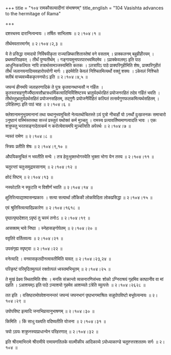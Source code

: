 +++
title = "१०४ रामकौसल्यादीनां संभाषणम्"
title_english = "104 Vasishta advances to the hermitage of Rama"

+++


दशरथस्य दारानित्यन्वयः । तर्षितः साभिलाषः  ॥  २।१०४।१  ॥   

  

तीर्थमवतारमार्गम्  ॥  २।१०४।२,३  ॥   

  

ये ते प्रसिद्धा रामादयो निर्विषयीकृता राज्यान्निष्काशितास्तेषां वने
वसताम् । प्राक्कलनम् बहुव्रीहीरयम् । प्रथमपरिग्रहवत् । तीर्थं
पुण्यतीर्थम् । गङ्गायमुनापरपारभवमिदमेव । ऽप्राक्केवलम्ऽ इति पाठ
आधुनिककल्पितः नापि तत्रार्थसामञ्जस्यमिति कतकः । ऽतत्रापिऽ पाठे
प्राक्परिगृहीमिति शेषः, प्राक्परिगृहीतं तीर्थं जलानयनादिव्यवहारोपयोगी
मार्गः । इदमेवेति केवलं निश्चितमित्यर्थो वक्तुं शक्यः । ऽकेवलं निश्चिते
क्लीबं वाच्यवच्चैककृत्स्नयोःऽ इति  ॥  २।१०४।४,५  ॥   

  

जघन्यं हीनमपि जलाहरणादिकं ते पुत्रः कृतवानथाप्यसौ न गर्हितः ।
कुतस्तत्राहगुणैर्ज्यैष्ठत्वसौभ्रात्रधार्मिकत्वादिभिर्विशिष्टस्य
भ्रातुर्यदर्थरहितं प्रयोजनरहितं तदेव गर्हितं भवति ।
तीर्थस्तुभ्रातुर्यदर्थसहितं प्रयोजनसहितम्, तद्गुणैः प्रयोजनैर्विहितं
कल्पितं तत्सर्वगुणफलकमित्यर्थसहितम् । ऽविहितम्ऽ इति पाठं चाह  ॥  २।१०४।६
 ॥   

  

क्लेशानामनुभूयमानानां तथा यथानुभवमुचितो नेत्यतथोचितस्ते ऽयं पुत्रो
नीचार्हो यो ऽनर्थो दुःखजनकः समाचारो ऽनुष्ठानं यस्मिंस्तत्तथा सज्जं
प्रस्तुतं यथोक्तं कर्म मुञ्चतु । रामस्य प्रत्यावर्तिष्यमाणत्वादति भावः ।
एकः शत्रुघ्स्तु भरतसङ्गादेतत्कर्म न करोत्येवायमपि मुञ्चत्विति अपेरर्थः
 ॥  २।१०४।७  ॥   

  

न्यस्तं रामेण  ॥  २।१०४।८  ॥   

  

स्त्रियः प्रतीति शेषः  ॥  २।१०४।९,१०  ॥   

  

औपयिकमुचितं न भवतीति मन्ये । तत्र हेतुःभुक्तभोगस्येति भुक्ता भोगा येन
तस्य  ॥  २।१०४।११  ॥   

  

चतुरन्तां चतुःसमुद्रावसानाम्  ॥  २।१०४।१२  ॥   

  

क्षोदं पिष्टम्  ॥  २।१०४।१३  ॥   

  

नस्फोटति न स्फुटति न विशीर्णं भवति  ॥  २।१०४।१४  ॥   

  

क्षुतिरित्याद्याश्वासनप्रकारः । सत्या सत्यार्था लौकिकी लोकविदिता
लोकप्रसिद्धा  ॥  २।१०४।१५  ॥   

  

एवं श्रुतिस्त्वित्यादिप्रकारेण  ॥  २।१०४।१६१८  ॥   

  

पृष्ठात्पृष्ठदेशात् ऽपृष्ठं तु चरमं तनोःऽ  ॥  २।१०४।१९  ॥   

  

आसक्तम् भावे निष्ठा । स्नेहासङ्गोपेतम्  ॥  २।१०४।२०  ॥   

  

ववृतिरे वर्तितवत्यः  ॥  २।१०४।२१  ॥   

  

उपसंगृह्य स्पृष्ट्वा  ॥  २।१०४।२२  ॥   

  

वनेत्यादि । वनवासकृतदीनत्वावतीमिति यावत्  ॥  २।१०४।२३,२४  ॥   

  

परिकृष्टं परिमृदितमुत्पलं रक्तोत्पलं ध्वस्तमभिभूतम्  ॥  २।१०४।२५  ॥   

  

ते मुखं प्रेक्ष्य स्थितामिति शेषः । मनसि संक्रान्तो व्यसनारणिसंभवः शोको
ऽग्निराश्रयं गृहमिव काष्ठानीव वा मां दहति । ऽआशयम्ऽ इति पाठे ऽप्याशयो
गृहमेव आशय्यते ऽत्रेति व्युत्पत्तेः  ॥  २।१०४।२६२८  ॥   

  

तत इति । वसिष्ठरामोपवेशनानन्तरं जघन्यं जघनभागं पृष्ठभागमाश्रितः
सन्नुपोपविष्टो बभूवेत्यन्वयः  ॥  २।१०४।२९  ॥   

  

उपोपविष्ट इत्यादि जनाभिप्रायानुभाषणम्  ॥  २।१०४।३०  ॥   

  

किमिति । किं साधु वक्ष्यति वदिष्यतीति योजना  ॥  २।१०४।३१  ॥   

  

त्रयो ऽग्रयः शत्रुघ्नस्याप्राधान्येन परिहरणात्  ॥  २।१०४।३२  ॥   

  

इति श्रीरामाभिरामे श्रीरामीये रामायणतिलके वाल्मीकीय आदिकाव्ये
ऽयोध्याकाण्डे चतुरुत्तरशततमः सर्गः  ॥  २।१०४  ॥   

  

  


